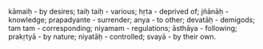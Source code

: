 kāmaiḥ - by desires; taiḥ taiḥ - various; hṛta - deprived of; jñānāḥ - knowledge; prapadyante - surrender; anya - to other; devatāḥ - demigods; tam tam - corresponding; niyamam - regulations; āsthāya - following; prakṛtyā - by nature; niyatāḥ - controlled; svayā - by their own.